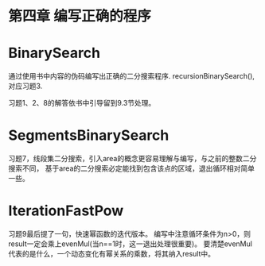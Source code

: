 # 第四章 编写正确的程序

# BinarySearch
通过使用书中内容的伪码编写出正确的二分搜索程序.
recursionBinarySearch(), 对应习题3.

习题1、2、8的解答依书中引导留到9.3节处理。

# SegmentsBinarySearch
习题7，线段集二分搜索，引入area的概念更容易理解与编写，与之前的整数二分搜索不同，
基于area的二分搜索必定能找到包含该点的区域，退出循环相对简单一些。

# IterationFastPow
习题9最后提了一句，快速幂函数的迭代版本。
编写中注意循环条件为n>0，则result一定会乘上evenMul(当n==1时，这一退出处理很重要)。
要清楚evenMul代表的是什么，一个动态变化有幂关系的乘数，将其纳入result中。
